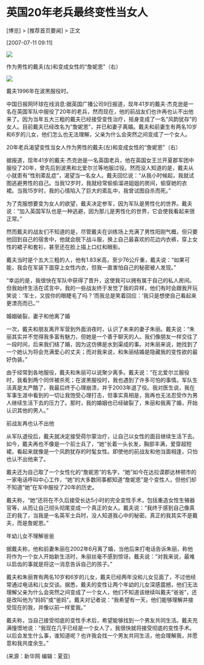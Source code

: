 # 英国20年老兵最终变性当女人

[博览] > [推荐首页要闻] > 正文

[2007-07-11 09:11]

![](xin_080704110922206256018.jpg)

作为男性的戴夫(左)和变成女性的“詹妮恩”（右）

![](xin_080704110922711143539.jpg)

戴夫1996年在波黑服役时。

中国日报网环球在线消息:据英国广播公司9日报道，现年41岁的戴夫·杰克逊是一名在英国军队中服役了20年的老兵，然而现在，他的前战友们也许再也认不出他来了。因为当年五大三粗的戴夫已经接受变性治疗，摇身变成了一名“风韵犹存”的女人。目前戴夫已经改名为“詹妮恩”，并已和妻子离婚。戴夫和前妻生有两名10岁和6岁的儿女，他们怎么也无法理解，父亲为什么会突然之间变成了一个女人。

20年老兵渴望变性当女人作为男性的戴夫(左)和变成女性的“詹妮恩”（右）

据报道，现年41岁的戴夫·杰克逊是一名英国老兵，他在英国女王兰开夏郡军团中服役了20年，曾先后到波黑和北爱尔兰等地服过役。然而没人知道的是，戴夫从小就患有“性别紊乱症”，渴望当一名女人。戴夫回忆说：“从我小时候起，我就试图逃避男性的自己。当我12岁时，我就经常偷偷溜进姐姐的房间，偷穿她的衣裙。当我15岁时，我的心情陷入了巨大的紊乱中，我曾试图自杀而死。”

为了克服想要变为女人的欲望，戴夫决定参军，因为军队是男性化的世界。戴夫说：“加入英国军队也是一种逃避，因为那儿是男性化的世界，它会使我看起来很正常。”

然而戴夫的战友们不知道的是，尽管戴夫在训练场上充满了男性阳刚气概，但只要他回到自己的宿舍中，他就会脱下战斗服，换上自己最喜欢的花边内衣裤，穿上女性的裙子和套衫，甚至还在脸上描上口红和眼影。

戴夫当时是个五大三粗的人，他有1.83米高，至少76公斤重，戴夫说：“如果可能，我会在军装下面穿上女性内衣，但我一直害怕自己的秘密被人发现。”

“幸运的是，我很快在军队中获得了晋升，这使我可以拥有属于自己的私人房间。但我始终生活在谎言中，我的一些战友终于发觉了我的异样，他们有时会跟我开玩笑说：‘军士，又拔你的眼睫毛了吗？’而我总是笑着回应：‘我只是想使自己看起来更漂亮而已。’”

婚姻破裂，妻子和他离了婚

一次，戴夫和朋友离开军营到外面消夜时，认识了未来的妻子朱丽。戴夫说：“朱丽其实并不觉得我多富有魅力，但她是一个善于聊天的人。我们像朋友一样交往了一段时间，后来我们结了婚，因为这仿佛是水到渠成的事。对朱丽来说，她找到了一个她认为将会充满爱心的丈夫；而对我来说，和朱丽结婚是隐藏我的变性欲的最好伪装。”

由于经常到各地服役，戴夫和朱丽可以说聚少离多。戴夫说：“在北爱尔兰服役时，我看到两个同伴被杀死；在波黑服役时，我也遇到了许多可怕的事情。军队生活真是太严酷了，我最后终于心理崩溃，并于2003年退了役。我对医生说，我在军事生涯中看到的一切让我饱受心理打击，但事实真相是，我再也无法忍受作为男人继续生活下去的压力了。那时，我的婚姻也已经破裂了，朱丽和我离了婚，开始认识其他的男人。”

前战友再也认不出他

从军队退役后，戴夫就决定接受荷尔蒙治疗，让自己以女性的面目继续生活下去。如今，戴夫再也不像是一个前士兵了，“她”长着一头长发，胸部丰满，爱穿超短裙，看起来就像是一个风韵犹存的时髦女性。即使他的前战友和他当面相逢，只怕也认不出他来了。

戴夫还为自己取了一个女性化的“詹妮恩”的名字，“她”如今在达拉谟郡达林顿市的一家电话呼叫中心工作，“她”的大多数同事都知道“詹妮恩”是个变性人，但他们却不知道“她”在军中服役了20年的历史。

戴夫称，“她”还将在不久后接受长达5小时的完全变性手术，包括重造女性生殖器官等，从而让自己彻头彻尾变成一个真正的女人。戴夫说：“我终于感到自己像真正的我了，当我是一名英军士兵时，没人知道我心中的秘密。真正的我其实不是戴夫，而是詹妮恩。”

年幼儿女不理解爸爸

据戴夫称，他和前妻朱丽在2002年6月离了婚，当他后来打电话告诉朱丽，称他将作为一个女人开始新生活时，朱丽丝毫不感到惊讶。戴夫说：“对我来说，最难以启齿的事就是将这一消息告诉自己的孩子。”

戴夫和朱丽育有两名10岁和6岁的儿女，戴夫已经两年没和儿女见面了，不过他经常通过电话和儿女交谈。据悉，戴夫的变性让两个年幼的儿女深感震撼，他们无法理解父亲为什么会突然之间变成了一个女人，他们不知道该继续叫戴夫“爸爸”，还是改叫他为“妈妈”或“爸妈”。戴夫对记者说：“我希望有一天，他们能够理解并接受现在的我，并像以前一样爱我。”

戴夫称，当自己接受彻底的变性手术后，希望能够找到一个男友共同生活。戴夫充满憧憬地说：“我现在几乎已经是一个女人了，我很快就将接受彻底的变性手术。以后会发生什么事，谁知道呢？也许我会找一个男友共同生活，他会理解我，并愿意和我共度余生。”

(来源：新华网 编辑：夏亚)
